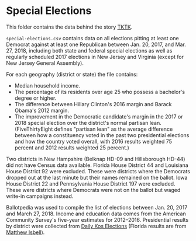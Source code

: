 # Special Elections

This folder contains the data behind the story [TKTK](http://TKTK).

`special-elections.csv` contains data on all elections pitting at least one Democrat against at least one Republican between Jan. 20, 2017, and Mar. 27, 2018, including both state and federal special elections as well as regularly scheduled 2017 elections in New Jersey and Virginia (except for New Jersey General Assembly). 

For each geography (district or state) the file contains:

- Median household income.
- The percentage of its residents over age 25 who possess a bachelor's degree or higher.
- The difference between Hillary Clinton's 2016 margin and Barack Obama's 2012 margin.
- The improvement in the Democratic candidate's margin in the 2017 or 2018 special election over the district's normal partisan lean. (FiveThirtyEight defines "partisan lean" as the average difference between how a constituency voted in the past two presidential elections and how the country voted overall, with 2016 results weighted 75 percent and 2012 results weighted 25 percent.)

Two districts in New Hampshire (Belknap HD-09 and Hillsborough HD-44) did not have Census data available. Florida House District 44 and Louisiana House District 92 were excluded. These were districts where the Democrats dropped out at the last minute but their names remained on the ballot. Iowa House District 22 and Pennsylvania House District 197 were excluded. These were districts where Democrats were not on the ballot but waged write-in campaigns instead.

Ballotpedia was used to compile the list of elections between Jan. 20, 2017 and March 27, 2018. Income and education data comes from the American Community Survey's five-year estimates for 2012–2016. Presidential results by district were collected from [Daily Kos Elections](https://www.dailykos.com/stories/2013/7/9/1220127/-Daily-Kos-Elections-2012-election-results-by-congressional-and-legislative-districts) (Florida results are from [Matthew Isbell](http://mcimaps.com/presidential-results-by-florida-senate-district-and-the-effects-of-redistricting/)).